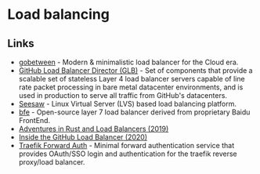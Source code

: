 # Load balancing

## Links

* [gobetween](https://github.com/yyyar/gobetween) - Modern & minimalistic load balancer for the Сloud era.
* [GitHub Load Balancer Director \(GLB\)](https://github.com/github/glb-director) - Set of components that provide a scalable set of stateless Layer 4 load balancer servers capable of line rate packet processing in bare metal datacenter environments, and is used in production to serve all traffic from GitHub's datacenters.
* [Seesaw](https://github.com/google/seesaw) - Linux Virtual Server \(LVS\) based load balancing platform.
* [bfe](https://github.com/baidu/bfe) - Open-source layer 7 load balancer derived from proprietary Baidu FrontEnd.
* [Adventures in Rust and Load Balancers \(2019\)](https://medium.com/@bparli/adventures-in-rust-and-load-balancers-73a0bc61a192)
* [Inside the GitHub Load Balancer \(2020\)](https://www.haproxy.com/user-spotlight-series/inside-the-github-load-balancer/)
* [Traefik Forward Auth](https://github.com/thomseddon/traefik-forward-auth) - Minimal forward authentication service that provides OAuth/SSO login and authentication for the traefik reverse proxy/load balancer.


